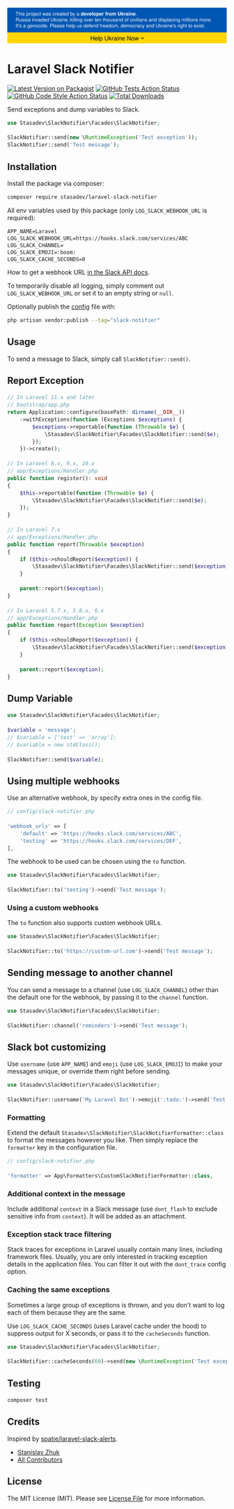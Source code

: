[![Stand With Ukraine](https://raw.githubusercontent.com/vshymanskyy/StandWithUkraine/main/banner-direct-single.svg)](https://stand-with-ukraine.pp.ua)

# Laravel Slack Notifier

[![Latest Version on Packagist](https://img.shields.io/packagist/v/stasadev/laravel-slack-notifier.svg?style=flat-square)](https://packagist.org/packages/stasadev/laravel-slack-notifier)
[![GitHub Tests Action Status](https://img.shields.io/github/actions/workflow/status/stasadev/laravel-slack-notifier/run-tests.yml?branch=main&label=tests&style=flat-square)](https://github.com/stasadev/laravel-slack-notifier/actions?query=workflow%3Arun-tests+branch%3Amain)
[![GitHub Code Style Action Status](https://img.shields.io/github/actions/workflow/status/stasadev/laravel-slack-notifier/fix-php-code-style-issues.yml?branch=main&label=code%20style&style=flat-square)](https://github.com/stasadev/laravel-slack-notifier/actions?query=workflow%3A"Fix+PHP+code+style+issues"+branch%3Amain)
[![Total Downloads](https://img.shields.io/packagist/dt/stasadev/laravel-slack-notifier.svg?style=flat-square)](https://packagist.org/packages/stasadev/laravel-slack-notifier)

Send exceptions and dump variables to Slack.

```php
use Stasadev\SlackNotifier\Facades\SlackNotifier;

SlackNotifier::send(new \RuntimeException('Test exception'));
SlackNotifier::send('Test message');
```

## Installation

Install the package via composer:

```bash
composer require stasadev/laravel-slack-notifier
```

All env variables used by this package (only `LOG_SLACK_WEBHOOK_URL` is required):

```dotenv
APP_NAME=Laravel
LOG_SLACK_WEBHOOK_URL=https://hooks.slack.com/services/ABC
LOG_SLACK_CHANNEL=
LOG_SLACK_EMOJI=:boom:
LOG_SLACK_CACHE_SECONDS=0
```

How to get a webhook URL [in the Slack API docs](https://api.slack.com/messaging/webhooks).

To temporarily disable all logging, simply comment out `LOG_SLACK_WEBHOOK_URL` or set it to an empty string or `null`.

Optionally publish the [config](./config/slack-notifier.php) file with:

```bash
php artisan vendor:publish --tag="slack-notifier"
```

## Usage

To send a message to Slack, simply call `SlackNotifier::send()`.

## Report Exception

```php
// In Laravel 11.x and later
// bootstrap/app.php
return Application::configure(basePath: dirname(__DIR__))
    ->withExceptions(function (Exceptions $exceptions) {
        $exceptions->reportable(function (Throwable $e) {
            \Stasadev\SlackNotifier\Facades\SlackNotifier::send($e);
        });
    })->create();

// In Laravel 8.x, 9.x, 10.x
// app/Exceptions/Handler.php
public function register(): void
{
    $this->reportable(function (Throwable $e) {
        \Stasadev\SlackNotifier\Facades\SlackNotifier::send($e);
    });
}

// In Laravel 7.x
// app/Exceptions/Handler.php
public function report(Throwable $exception)
{
    if ($this->shouldReport($exception)) {
        \Stasadev\SlackNotifier\Facades\SlackNotifier::send($exception);
    }

    parent::report($exception);
}

// In Laravel 5.7.x, 5.8.x, 6.x
// app/Exceptions/Handler.php
public function report(Exception $exception)
{
    if ($this->shouldReport($exception)) {
        \Stasadev\SlackNotifier\Facades\SlackNotifier::send($exception);
    }

    parent::report($exception);
}
```

## Dump Variable

```php
use Stasadev\SlackNotifier\Facades\SlackNotifier;

$variable = 'message';
// $variable = ['test' => 'array'];
// $variable = new stdClass();

SlackNotifier::send($variable);
```

## Using multiple webhooks

Use an alternative webhook, by specify extra ones in the config file.

```php
// config/slack-notifier.php

'webhook_urls' => [
    'default' => 'https://hooks.slack.com/services/ABC',
    'testing' => 'https://hooks.slack.com/services/DEF',
],
```

The webhook to be used can be chosen using the `to` function.

```php
use Stasadev\SlackNotifier\Facades\SlackNotifier;

SlackNotifier::to('testing')->send('Test message');
```

### Using a custom webhooks

The `to` function also supports custom webhook URLs.

```php
use Stasadev\SlackNotifier\Facades\SlackNotifier;

SlackNotifier::to('https://custom-url.com')->send('Test message');
```

## Sending message to another channel

You can send a message to a channel (use `LOG_SLACK_CHANNEL`) other than the default one for the webhook, by passing it to the `channel` function.

```php
use Stasadev\SlackNotifier\Facades\SlackNotifier;

SlackNotifier::channel('reminders')->send('Test message');
```

## Slack bot customizing

Use `username` (use `APP_NAME`) and `emoji` (use `LOG_SLACK_EMOJI`) to make your messages unique, or override them right before sending.

```php
use Stasadev\SlackNotifier\Facades\SlackNotifier;

SlackNotifier::username('My Laravel Bot')->emoji(':tada:')->send('Test message');
```

### Formatting

Extend the default `Stasadev\SlackNotifier\SlackNotifierFormatter::class` to format the messages however you like. Then simply replace the `formatter` key in the configuration file.

```php
// config/slack-notifier.php

'formatter' => App\Formatters\CustomSlackNotifierFormatter::class,
```

### Additional context in the message

Include additional `context` in a Slack message (use `dont_flash` to exclude sensitive info from `context`). It will be added as an attachment.

### Exception stack trace filtering

Stack traces for exceptions in Laravel usually contain many lines, including framework files. Usually, you are only interested in tracking exception details in the application files.
You can filter it out with the `dont_trace` config option.

### Caching the same exceptions

Sometimes a large group of exceptions is thrown, and you don't want to log each of them because they are the same.

Use `LOG_SLACK_CACHE_SECONDS` (uses Laravel cache under the hood) to suppress output for X seconds, or pass it to the `cacheSeconds` function.

```php
use Stasadev\SlackNotifier\Facades\SlackNotifier;

SlackNotifier::cacheSeconds(60)->send(new \RuntimeException('Test exception'));
```

## Testing

```bash
composer test
```

## Credits

Inspired by [spatie/laravel-slack-alerts](https://github.com/spatie/laravel-slack-alerts).

- [Stanislav Zhuk](https://github.com/stasadev)
- [All Contributors](../../contributors)

## License

The MIT License (MIT). Please see [License File](LICENSE.md) for more information.

